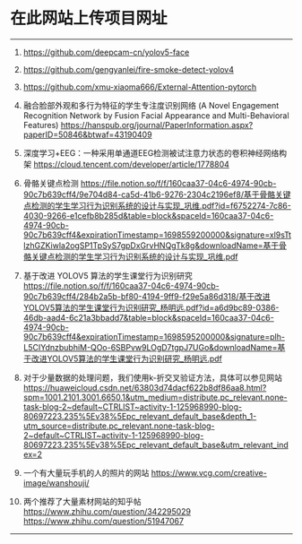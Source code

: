 # 在此网站上传项目网址

*********************************
1. <https://github.com/deepcam-cn/yolov5-face>

2. <https://github.com/gengyanlei/fire-smoke-detect-yolov4>

3. <https://github.com/xmu-xiaoma666/External-Attention-pytorch>

4. 融合脸部外观和多行为特征的学生专注度识别网络 (A Novel Engagement Recognition Network by Fusion Facial Appearance and Multi-Behavioral Features)
<https://hanspub.org/journal/PaperInformation.aspx?paperID=50846&btwaf=43190409>

5. 深度学习+EEG：一种采用单通道EEG检测被试注意力状态的卷积神经网络构架
<https://cloud.tencent.com/developer/article/1778804>

6. 骨骼关键点检测
<https://file.notion.so/f/f/160caa37-04c6-4974-90cb-90c7b639cff4/9e704d84-ca5d-41b6-9276-2304c2196ef8/基于骨骼关键点检测的学生学习行为识别系统的设计与实现_巩维.pdf?id=f6752274-7c86-4030-9266-e1cefb8b285d&table=block&spaceId=160caa37-04c6-4974-90cb-90c7b639cff4&expirationTimestamp=1698559200000&signature=xl9sTtlzhGZKiwla2ogSP1TpSyS7gpDxGrvHNQgTk8g&downloadName=基于骨骼关键点检测的学生学习行为识别系统的设计与实现_巩维.pdf>

7. 基于改进 YOLOV5 算法的学生课堂行为识别研究
<https://file.notion.so/f/f/160caa37-04c6-4974-90cb-90c7b639cff4/284b2a5b-bf80-4194-9ff9-f29e5a86d318/基于改进YOLOV5算法的学生课堂行为识别研究_杨明远.pdf?id=a6d9bc89-0386-46db-aad4-6c21a3bbadd7&table=block&spaceId=160caa37-04c6-4974-90cb-90c7b639cff4&expirationTimestamp=1698595200000&signature=plh-L5CIYdnzbubhiM-QOo-6SBPvw9LOgD7tgpJ7UGo&downloadName=基于改进YOLOV5算法的学生课堂行为识别研究_杨明远.pdf>


8. 对于少量数据的处理问题，我们使用k-折交叉验证方法，具体可以参见网站
<https://huaweicloud.csdn.net/63803d74dacf622b8df86aa8.html?spm=1001.2101.3001.6650.1&utm_medium=distribute.pc_relevant.none-task-blog-2~default~CTRLIST~activity-1-125968990-blog-80697223.235%5Ev38%5Epc_relevant_default_base&depth_1-utm_source=distribute.pc_relevant.none-task-blog-2~default~CTRLIST~activity-1-125968990-blog-80697223.235%5Ev38%5Epc_relevant_default_base&utm_relevant_index=2>

9. 一个有大量玩手机的人的照片的网站
<https://www.vcg.com/creative-image/wanshouji/>

10. 两个推荐了大量素材网站的知乎帖
<https://www.zhihu.com/question/342295029> <https://www.zhihu.com/question/51947067>

**********************************************

